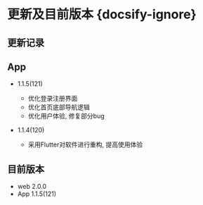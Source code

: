 # 更新及目前版本 {docsify-ignore}

## 更新记录

## App
- 1.1.5(121)
  - 优化登录注册界面
  - 优化首页底部导航逻辑
  - 优化用户体验, 修复部分bug

- 1.1.4(120)
  - 采用Flutter对软件进行重构, 提高使用体验


## 目前版本

- web 2.0.0
- App 1.1.5(121)
